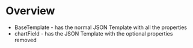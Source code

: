 # Overview

- BaseTemplate - has the normal JSON Template with all the properties
- chartField - has the JSON Template with the optional properties removed
